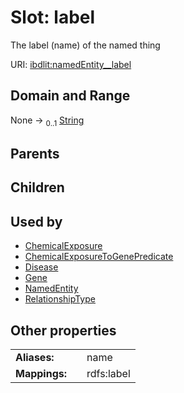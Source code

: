 
# Slot: label


The label (name) of the named thing

URI: [ibdlit:namedEntity__label](http://w3id.org/ontogpt/ibd_literature/namedEntity__label)


## Domain and Range

None &#8594;  <sub>0..1</sub> [String](types/String.md)

## Parents


## Children


## Used by

 * [ChemicalExposure](ChemicalExposure.md)
 * [ChemicalExposureToGenePredicate](ChemicalExposureToGenePredicate.md)
 * [Disease](Disease.md)
 * [Gene](Gene.md)
 * [NamedEntity](NamedEntity.md)
 * [RelationshipType](RelationshipType.md)

## Other properties

|  |  |  |
| --- | --- | --- |
| **Aliases:** | | name |
| **Mappings:** | | rdfs:label |

